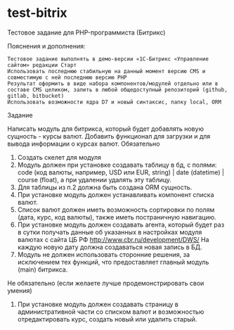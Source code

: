 # test-bitrix
Тестовое задание для PHP-программиста (Битрикс)

Пояснения и дополнения:

    Тестовое задание выполнять в демо-версии «1С-Битрикс «Управление сайтом» редакции Старт
    Использовать последнюю стабильную на данный момент версию CMS и совместимую с ней последнюю версию PHP
    Результат оформить в виде набора компонентов/модулей отдельно или в составе CMS целиком, залить в любой общедоступный репозиторий (github, gitlab, bitbucket)
    Использовать возможности ядра D7 и новый синтаксис, папку local, ORM

Задание

Написать модуль для битрикса, который будет добавлять новую сущность - курсы валют. Добавить функционал для загрузки и для вывода информации о курсах валют.
Обязательно

1. Создать скелет для модуля
2. Модуль должен при установке создавать таблицу в бд, с полями: code (код валюты, например, USD или EUR, string) | date (datetime) | course (float), а при удалении удалять эту таблицу.
3. Для таблицы из п.2 должна быть создана ORM сущность.
4. При установке модуль должен устанавливать компонент списка валют.
5. Список валют должен иметь возможность сортировки по полям (дата, курс, код валюты), также иметь постраничную навигацию.
6. При установке модуль должен создавать агента, который будет раз в сутки получать данные об указанных в настройках модуля валютах с сайта ЦБ РФ http://www.cbr.ru/development/DWS/ На каждую новую дату должна создаваться новая запись в БД.
7. Модуль не должен использовать сторонние решения, за исключением тех функций, что предоставляет главный модуль (main) битрикса.

Не обязательно (если желаете лучше продемонстрировать свои умения)

1. При установке модуль должен создавать страницу в административной части со списком валют и возможностью отредактировать курс, создать новый или удалить старый.
